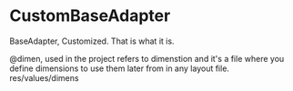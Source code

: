 # CustomBaseAdapter
BaseAdapter, Customized. That is what it is.

<!-- SMTHN NEW -->
@dimen, used in the project refers to dimenstion and it's a file where you define dimensions to use them later from in any layout file.
res/values/dimens
